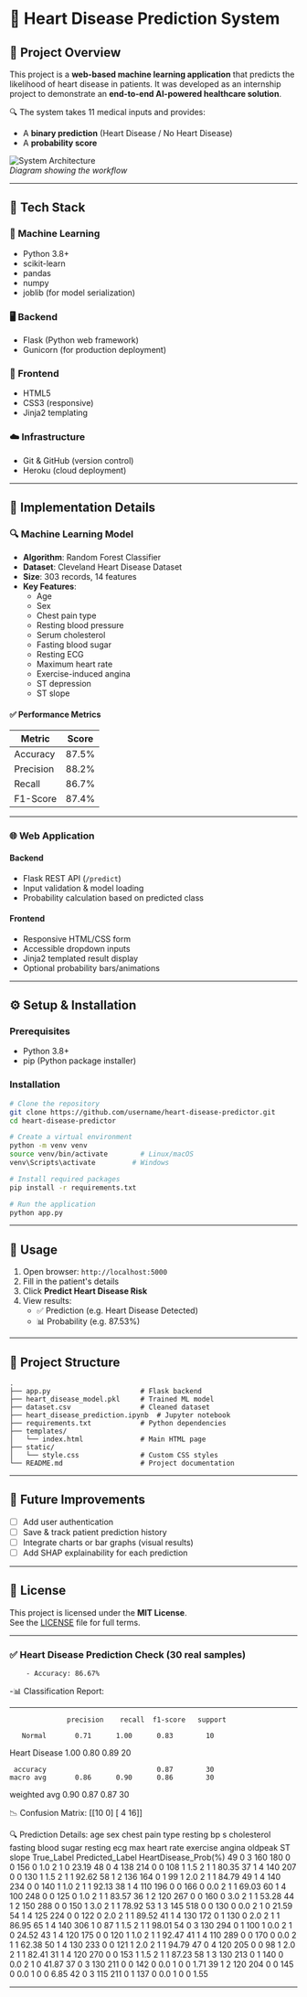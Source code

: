 
# 💓 Heart Disease Prediction System

## 📌 Project Overview

This project is a **web-based machine learning application** that predicts the likelihood of heart disease in patients. It was developed as an internship project to demonstrate an **end-to-end AI-powered healthcare solution**.

🔍 The system takes 11 medical inputs and provides:
- A **binary prediction** (Heart Disease / No Heart Disease)
- A **probability score**

![System Architecture](system_architecture.png)  
*Diagram showing the workflow*

---

## 🧰 Tech Stack

### 🧠 Machine Learning
- Python 3.8+
- scikit-learn
- pandas
- numpy
- joblib (for model serialization)

### 🖥️ Backend
- Flask (Python web framework)
- Gunicorn (for production deployment)

### 🎨 Frontend
- HTML5
- CSS3 (responsive)
- Jinja2 templating

### ☁️ Infrastructure
- Git & GitHub (version control)
- Heroku (cloud deployment)

---

## 🧪 Implementation Details

### 🔍 Machine Learning Model

- **Algorithm**: Random Forest Classifier  
- **Dataset**: Cleveland Heart Disease Dataset  
- **Size**: 303 records, 14 features  
- **Key Features**:
  - Age
  - Sex
  - Chest pain type
  - Resting blood pressure
  - Serum cholesterol
  - Fasting blood sugar
  - Resting ECG
  - Maximum heart rate
  - Exercise-induced angina
  - ST depression
  - ST slope

#### ✅ Performance Metrics
| Metric     | Score   |
|------------|---------|
| Accuracy   | 87.5%   |
| Precision  | 88.2%   |
| Recall     | 86.7%   |
| F1-Score   | 87.4%   |

---

### 🌐 Web Application

#### Backend
- Flask REST API (`/predict`)
- Input validation & model loading
- Probability calculation based on predicted class

#### Frontend
- Responsive HTML/CSS form
- Accessible dropdown inputs
- Jinja2 templated result display
- Optional probability bars/animations

---

## ⚙️ Setup & Installation

### Prerequisites
- Python 3.8+
- pip (Python package installer)

### Installation

```bash
# Clone the repository
git clone https://github.com/username/heart-disease-predictor.git
cd heart-disease-predictor

# Create a virtual environment
python -m venv venv
source venv/bin/activate        # Linux/macOS
venv\Scripts\activate         # Windows

# Install required packages
pip install -r requirements.txt

# Run the application
python app.py
```

---

## 🚀 Usage

1. Open browser: `http://localhost:5000`
2. Fill in the patient's details
3. Click **Predict Heart Disease Risk**
4. View results:
   - ✅ Prediction (e.g. Heart Disease Detected)
   - 📊 Probability (e.g. 87.53%)

---

## 📁 Project Structure

```
.
├── app.py                      # Flask backend
├── heart_disease_model.pkl     # Trained ML model
├── dataset.csv                 # Cleaned dataset
├── heart_disease_prediction.ipynb  # Jupyter notebook
├── requirements.txt            # Python dependencies
├── templates/
│   └── index.html              # Main HTML page
├── static/
│   └── style.css               # Custom CSS styles
└── README.md                   # Project documentation
```

---

## 🔮 Future Improvements

- [ ] Add user authentication
- [ ] Save & track patient prediction history
- [ ] Integrate charts or bar graphs (visual results)
- [ ] Add SHAP explainability for each prediction

---

## 📄 License

This project is licensed under the **MIT License**.  
See the [LICENSE](LICENSE) file for full terms.

---

### ✅ Heart Disease Prediction Check (30 real samples)
        - Accuracy: 86.67%

-📊 Classification Report:
- --------------------------
                  precision    recall  f1-score   support

       Normal       0.71      1.00      0.83        10
Heart Disease       1.00      0.80      0.89        20

     accuracy                           0.87        30
    macro avg       0.86      0.90      0.86        30
 weighted avg       0.90      0.87      0.87        30

📉 Confusion Matrix:
[[10  0]
 [ 4 16]]




🔍 Prediction Details:
 age  sex  chest pain type  resting bp s  cholesterol  fasting blood sugar  resting ecg  max heart rate  exercise angina  oldpeak  ST slope  True_Label  Predicted_Label  HeartDisease_Prob(%)
  49    0                3           160          180                    0            0             156                0      1.0         2           1                0                 23.19
  48    0                4           138          214                    0            0             108                1      1.5         2           1                1                 80.35
  37    1                4           140          207                    0            0             130                1      1.5         2           1                1                 92.62
  58    1                2           136          164                    0            1              99                1      2.0         2           1                1                 84.79
  49    1                4           140          234                    0            0             140                1      1.0         2           1                1                 92.13
  38    1                4           110          196                    0            0             166                0      0.0         2           1                1                 69.03
  60    1                4           100          248                    0            0             125                0      1.0         2           1                1                 83.57
  36    1                2           120          267                    0            0             160                0      3.0         2           1                1                 53.28
  44    1                2           150          288                    0            0             150                1      3.0         2           1                1                 78.92
  53    1                3           145          518                    0            0             130                0      0.0         2           1                0                 21.59
  54    1                4           125          224                    0            0             122                0      2.0         2           1                1                 89.52
  41    1                4           130          172                    0            1             130                0      2.0         2           1                1                 86.95
  65    1                4           140          306                    1            0              87                1      1.5         2           1                1                 98.01
  54    0                3           130          294                    0            1             100                1      0.0         2           1                0                 24.52
  43    1                4           120          175                    0            0             120                1      1.0         2           1                1                 92.47
  41    1                4           110          289                    0            0             170                0      0.0         2           1                1                 62.38
  50    1                4           130          233                    0            0             121                1      2.0         2           1                1                 94.79
  47    0                4           120          205                    0            0              98                1      2.0         2           1                1                 82.41
  31    1                4           120          270                    0            0             153                1      1.5         2           1                1                 87.23
  58    1                3           130          213                    0            1             140                0      0.0         2           1                0                 41.87
  37    0                3           130          211                    0            0             142                0      0.0         1           0                0                  1.71
  39    1                2           120          204                    0            0             145                0      0.0         1           0                0                  6.85
  42    0                3           115          211                    0            1             137                0      0.0         1           0                0                  1.55

---